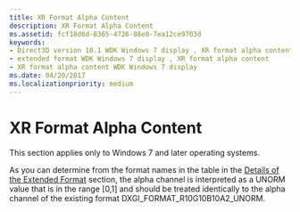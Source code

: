 ```yaml
---
title: XR Format Alpha Content
description: XR Format Alpha Content
ms.assetid: fcf18d6d-8365-4726-88e0-7ea12ce9703d
keywords:
- Direct3D version 10.1 WDK Windows 7 display , XR format alpha content
- extended format WDK Windows 7 display , XR format alpha content
- XR format alpha content WDK Windows 7 display
ms.date: 04/20/2017
ms.localizationpriority: medium
---
```


# XR Format Alpha Content


This section applies only to Windows 7 and later operating systems.

As you can determine from the format names in the table in the [Details of the Extended Format](details-of-the-extended-format.md) section, the alpha channel is interpreted as a UNORM value that is in the range \[0,1\] and should be treated identically to the alpha channel of the existing format DXGI\_FORMAT\_R10G10B10A2\_UNORM.

 

 





